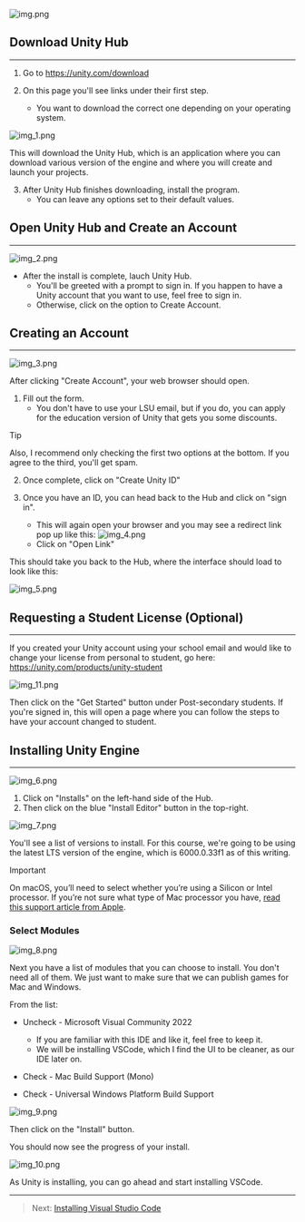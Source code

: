 ![img.png](img.png)

## Download Unity Hub
***
1. Go to https://unity.com/download

2. On this page you'll see links under their first step. 
   - You want to download the correct one depending on your operating system.

![img_1.png](img_1.png)

This will download the Unity Hub, which is an application where you can download various version of the engine and where you will create and launch your projects.

3. After Unity Hub finishes downloading, install the program. 
   - You can leave any options set to their default values.

## Open Unity Hub and Create an Account
***
![img_2.png](img_2.png)

* After the install is complete, lauch Unity Hub. 
    - You'll be greeted with a prompt to sign in. If you happen to have a Unity account that you want to use, feel free to sign in. 
    - Otherwise, click on the option to Create Account.

## Creating an Account
***
![img_3.png](img_3.png)

After clicking "Create Account", your web browser should open.

1. Fill out the form. 
    - You don't have to use your LSU email, but if you do, you can apply for the education version of Unity that gets you some discounts. 

> [!TIP]
> Also, I recommend only checking the first two options at the bottom. 
> If you agree to the third, you'll get spam.


2. Once complete, click on "Create Unity ID"

3. Once you have an ID, you can head back to the Hub and click on "sign in".
   - This will again open your browser and you may see a redirect link pop up like this:
   ![img_4.png](img_4.png)
   - Click on "Open Link"

This should take you back to the Hub, where the interface should load to look like this:

![img_5.png](img_5.png)

## Requesting a Student License (Optional)
***
If you created your Unity account using your school email and would like to change your license from personal to student, go here: https://unity.com/products/unity-student

![img_11.png](img_11.png)

Then click on the "Get Started" button under Post-secondary students. If you're signed in, this will open a page where you can follow the steps to have your account changed to student.

## Installing Unity Engine
***
![img_6.png](img_6.png)

1. Click on "Installs" on the left-hand side of the Hub. 
2. Then click on the blue "Install Editor" button in the top-right.

![img_7.png](img_7.png)

You'll see a list of versions to install. For this course, we're going to be using the latest LTS version of the engine, which is 6000.0.33f1 as of this writing.

> [!IMPORTANT]
> On macOS, you’ll need to select whether you’re using a Silicon or Intel processor. If you’re not sure what type of Mac processor you have, [read this support article from Apple](https://support.apple.com/en-us/116943).

### Select Modules
![img_8.png](img_8.png)

Next you have a list of modules that you can choose to install. You don't need all of them. We just want to make sure that we can publish games for Mac and Windows.

From the list:
* Uncheck - Microsoft Visual Community 2022
    - If you are familiar with this IDE and like it, feel free to keep it. 
    - We will be installing VSCode, which I find the UI to be cleaner, as our IDE later on.

* Check - Mac Build Support (Mono)
* Check - Universal Windows Platform Build Support

![img_9.png](img_9.png)

Then click on the "Install" button.

You should now see the progress of your install.

![img_10.png](img_10.png)

As Unity is installing, you can go ahead and start installing VSCode.


---
>Next: [Installing Visual Studio Code](/02_IDE/IDE.md)
